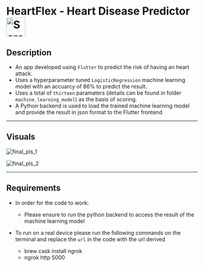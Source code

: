 # HeartFlex - Heart Disease Predictor  <img width="50" alt="Screen Shot 2020-07-03 at 5 41 08 PM" src="https://user-images.githubusercontent.com/59619895/86521125-b6970880-be1a-11ea-8aca-8fde154e7225.png">

## Description
* An app developed using `Flutter` to predict the risk of having an heart attack.
* Uses a hyperparameter tuned `LogisticRegression` machine learning model with an accuarcy of 86% to predict the result.
* Uses a total of `thirteen` paramaters (details can be found in folder `machine_learning_model`) as the basis of scoring.
* A Python backend is used to load the trained machine learning model and provide the result in json format to the Flutter frontend

---

## Visuals
![final_pls_1](https://user-images.githubusercontent.com/59619895/86520800-65851580-be16-11ea-86c8-ad58366a72ed.gif)


![final_pls_2](https://user-images.githubusercontent.com/59619895/86520831-cb719d00-be16-11ea-91c5-1c10410e2a0f.gif)

---

## Requirements

* In order for the code to work:
  * Please ensure to run the python backend to access the result of the machine learning model

* To run on a real device please run the following commands on the terminal and replace the `url` in the code with the url derived
  * brew cask install ngrok
  * ngrok http 5000




